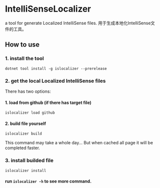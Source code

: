 # IntelliSenseLocalizer
a tool for generate Localized IntelliSense files. 用于生成本地化IntelliSense文件的工具。

## How to use

### 1. install the tool
```shell
dotnet tool install -g islocalizer --prerelease
```

### 2. get the local Localized IntelliSense files

There has two options:

#### 1. load from github (if there has target file)
```shell
islocalizer load github
```

#### 2. build file yourself
```shell
islocalizer build
```
This command may take a whole day... But when cached all page it will be completed faster.

### 3. install builded file
```shell
islocalizer install
```

#### run `islocalizer -h` to see more command.